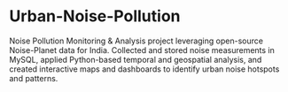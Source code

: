 # Urban-Noise-Pollution
Noise Pollution Monitoring &amp; Analysis project leveraging open-source Noise-Planet data for India. Collected and stored noise measurements in MySQL, applied Python-based temporal and geospatial analysis, and created interactive maps and dashboards to identify urban noise hotspots and patterns.
